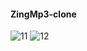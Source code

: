 #### ZingMp3-clone
![11](https://user-images.githubusercontent.com/106683648/205604971-c76e55ef-2596-49ac-a50a-3bf02a49a683.jpg)
![12](https://user-images.githubusercontent.com/106683648/205604984-fe724fd5-d29c-4296-abc5-6a61a026116f.jpg)
